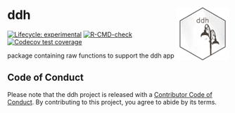 # ddh <img src="man/figures/hex_ddh.png" align="right" height="120" />

<!-- badges: start -->
[![Lifecycle: experimental](https://img.shields.io/badge/lifecycle-experimental-orange.svg)](https://lifecycle.r-lib.org/articles/stages.html#experimental)
[![R-CMD-check](https://github.com/matthewhirschey/ddh/actions/workflows/R-CMD-check.yaml/badge.svg)](https://github.com/matthewhirschey/ddh/actions/workflows/R-CMD-check.yaml)
[![Codecov test coverage](https://codecov.io/gh/matthewhirschey/ddh/branch/main/graph/badge.svg)](https://app.codecov.io/gh/matthewhirschey/ddh?branch=main)
<!-- badges: end -->

package containing raw functions to support the ddh app

## Code of Conduct

Please note that the ddh project is released with a [Contributor Code of Conduct](https://contributor-covenant.org/version/2/1/CODE_OF_CONDUCT.html). By contributing to this project, you agree to abide by its terms.
